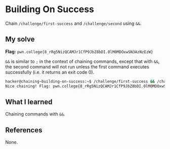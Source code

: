 # Building On Success
Chain `/challenge/first-success` and `/challenge/second` using `&&`.

## My solve
**Flag:** `pwn.college{8_rRg5NizQCAMJr1CfP9JbZ8bDI.0lM0MDOxwSN3AzNzEzW}`

`&&` is similar to `;` in the context of chaining commands, except that with `&&`, the second command will not run unless the first command executes successfully (i.e. it returns an exit code 0).
```bash
hacker@chaining~building-on-success:~$ /challenge/first-success && /challenge/second 
Nice chaining! Flag: pwn.college{8_rRg5NizQCAMJr1CfP9JbZ8bDI.0lM0MDOxwSN3AzNzEzW}
```

## What I learned
Chaining commands with `&&`.

## References 
None.